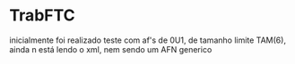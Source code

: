 # TrabFTC
inicialmente foi realizado teste com af's de 0U1, de tamanho limite TAM(6), ainda n está lendo o xml, nem sendo um AFN generico
